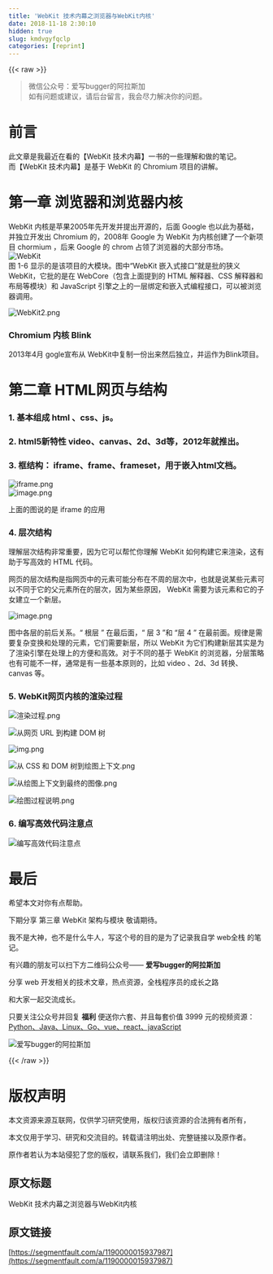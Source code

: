 ```yaml
---
title: 'WebKit 技术内幕之浏览器与WebKit内核' 
date: 2018-11-18 2:30:10
hidden: true
slug: kmdvgyfqclp
categories: [reprint]
---
```


{{< raw >}}
<blockquote>&#x5FAE;&#x4FE1;&#x516C;&#x4F17;&#x53F7;&#xFF1A;&#x7231;&#x5199;bugger&#x7684;&#x963F;&#x62C9;&#x65AF;&#x52A0;<br>&#x5982;&#x6709;&#x95EE;&#x9898;&#x6216;&#x5EFA;&#x8BAE;&#xFF0C;&#x8BF7;&#x540E;&#x53F0;&#x7559;&#x8A00;&#xFF0C;&#x6211;&#x4F1A;&#x5C3D;&#x529B;&#x89E3;&#x51B3;&#x4F60;&#x7684;&#x95EE;&#x9898;&#x3002;</blockquote><h1 id="articleHeader0">&#x524D;&#x8A00;</h1><p>&#x6B64;&#x6587;&#x7AE0;&#x662F;&#x6211;&#x6700;&#x8FD1;&#x5728;&#x770B;&#x7684;&#x3010;WebKit &#x6280;&#x672F;&#x5185;&#x5E55;&#x3011;&#x4E00;&#x4E66;&#x7684;&#x4E00;&#x4E9B;&#x7406;&#x89E3;&#x548C;&#x505A;&#x7684;&#x7B14;&#x8BB0;&#x3002;<br>&#x800C;&#x3010;WebKit &#x6280;&#x672F;&#x5185;&#x5E55;&#x3011;&#x662F;&#x57FA;&#x4E8E; WebKit &#x7684; Chromium &#x9879;&#x76EE;&#x7684;&#x8BB2;&#x89E3;&#x3002;</p><h1 id="articleHeader1">&#x7B2C;&#x4E00;&#x7AE0; &#x6D4F;&#x89C8;&#x5668;&#x548C;&#x6D4F;&#x89C8;&#x5668;&#x5185;&#x6838;</h1><p>WebKit &#x5185;&#x6838;&#x662F;&#x82F9;&#x679C;2005&#x5E74;&#x5148;&#x5F00;&#x53D1;&#x5E76;&#x63D0;&#x51FA;&#x5F00;&#x6E90;&#x7684;&#xFF0C;&#x540E;&#x9762; Google &#x4E5F;&#x4EE5;&#x6B64;&#x4E3A;&#x57FA;&#x7840;&#xFF0C;&#x5E76;&#x72EC;&#x7ACB;&#x5F00;&#x53D1;&#x51FA; Chromium &#x7684;&#xFF0C;2008&#x5E74; Google &#x4E3A; WebKit &#x4E3A;&#x5185;&#x6838;&#x521B;&#x5EFA;&#x4E86;&#x4E00;&#x4E2A;&#x65B0;&#x9879;&#x76EE; chormium &#xFF0C;&#x540E;&#x6765; Google &#x7684; chrom &#x5360;&#x9886;&#x4E86;&#x6D4F;&#x89C8;&#x5668;&#x7684;&#x5927;&#x90E8;&#x5206;&#x5E02;&#x573A;&#x3002;<br><span class="img-wrap"><img data-src="/img/remote/1460000015937990" src="https://static.alili.tech/img/remote/1460000015937990" alt="WebKit" title="WebKit" style="cursor:pointer;display:inline"></span><br>&#x56FE; 1-6 &#x663E;&#x793A;&#x7684;&#x662F;&#x8BE5;&#x9879;&#x76EE;&#x7684;&#x5927;&#x6A21;&#x5757;&#x3002;&#x56FE;&#x4E2D;&#x201C;WebKit &#x5D4C;&#x5165;&#x5F0F;&#x63A5;&#x53E3;&#x201D;&#x5C31;&#x662F;&#x6279;&#x7684;&#x72ED;&#x4E49; WebKit&#xFF0C;&#x5B83;&#x6279;&#x7684;&#x662F;&#x5728; WebCore&#xFF08;&#x5305;&#x542B;&#x4E0A;&#x9762;&#x63D0;&#x5230;&#x7684; HTML &#x89E3;&#x91CA;&#x5668;&#x3001;CSS &#x89E3;&#x91CA;&#x5668;&#x548C;&#x5E03;&#x5C40;&#x7B49;&#x6A21;&#x5757;&#xFF09;&#x548C; JavaScript &#x5F15;&#x64CE;&#x4E4B;&#x4E0A;&#x7684;&#x4E00;&#x5C42;&#x7ED1;&#x5B9A;&#x548C;&#x5D4C;&#x5165;&#x5F0F;&#x7F16;&#x7A0B;&#x63A5;&#x53E3;&#xFF0C;&#x53EF;&#x4EE5;&#x88AB;&#x6D4F;&#x89C8;&#x5668;&#x8C03;&#x7528;&#x3002;</p><p><span class="img-wrap"><img data-src="/img/remote/1460000015937991" src="https://static.alili.tech/img/remote/1460000015937991" alt="WebKit2.png" title="WebKit2.png" style="cursor:pointer;display:inline"></span></p><h3 id="articleHeader2">Chromium &#x5185;&#x6838; Blink</h3><p>2013&#x5E74;4&#x6708; gogle&#x5BA3;&#x5E03;&#x4ECE; WebKit&#x4E2D;&#x590D;&#x5236;&#x4E00;&#x4EFD;&#x51FA;&#x6765;&#x7136;&#x540E;&#x72EC;&#x7ACB;&#xFF0C;&#x5E76;&#x8FD0;&#x4F5C;&#x4E3A;Blink&#x9879;&#x76EE;&#x3002;</p><h1 id="articleHeader3">&#x7B2C;&#x4E8C;&#x7AE0; HTML&#x7F51;&#x9875;&#x4E0E;&#x7ED3;&#x6784;</h1><h3 id="articleHeader4">1. &#x57FA;&#x672C;&#x7EC4;&#x6210; html &#x3001;css&#x3001;js&#x3002;</h3><h3 id="articleHeader5">2. html5&#x65B0;&#x7279;&#x6027; video&#x3001;canvas&#x3001;2d&#x3001;3d&#x7B49;&#xFF0C;2012&#x5E74;&#x5C31;&#x63A8;&#x51FA;&#x3002;</h3><h3 id="articleHeader6">3. &#x6846;&#x7ED3;&#x6784;&#xFF1A; iframe&#x3001;frame&#x3001;frameset&#xFF0C;&#x7528;&#x4E8E;&#x5D4C;&#x5165;html&#x6587;&#x6863;&#x3002;</h3><p><span class="img-wrap"><img data-src="/img/remote/1460000015937992" src="https://static.alili.tech/img/remote/1460000015937992" alt="iframe.png" title="iframe.png" style="cursor:pointer;display:inline"></span><br><span class="img-wrap"><img data-src="/img/remote/1460000015937993" src="https://static.alili.tech/img/remote/1460000015937993" alt="image.png" title="image.png" style="cursor:pointer;display:inline"></span></p><p>&#x4E0A;&#x9762;&#x7684;&#x56FE;&#x8BF4;&#x7684;&#x662F; iframe &#x7684;&#x5E94;&#x7528;</p><h3 id="articleHeader7">4. &#x5C42;&#x6B21;&#x7ED3;&#x6784;</h3><p>&#x7406;&#x89E3;&#x5C42;&#x6B21;&#x7ED3;&#x6784;&#x975E;&#x5E38;&#x91CD;&#x8981;&#xFF0C;&#x56E0;&#x4E3A;&#x5B83;&#x53EF;&#x4EE5;&#x5E2E;&#x5FD9;&#x4F60;&#x7406;&#x89E3; WebKit &#x5982;&#x4F55;&#x6784;&#x5EFA;&#x5B83;&#x6765;&#x6E32;&#x67D3;&#xFF0C;&#x8FD9;&#x6709;&#x52A9;&#x4E8E;&#x5199;&#x9AD8;&#x6548;&#x7684; HTML &#x4EE3;&#x7801;&#x3002;</p><p>&#x7F51;&#x9875;&#x7684;&#x5C42;&#x6B21;&#x7ED3;&#x6784;&#x662F;&#x6307;&#x7F51;&#x9875;&#x4E2D;&#x7684;&#x5143;&#x7D20;&#x53EF;&#x80FD;&#x5206;&#x5E03;&#x5728;&#x4E0D;&#x5468;&#x7684;&#x5C42;&#x6B21;&#x4E2D;&#xFF0C;&#x4E5F;&#x5C31;&#x662F;&#x8BF4;&#x67D0;&#x4E9B;&#x5143;&#x7D20;&#x53EF;&#x4EE5;&#x4E0D;&#x540C;&#x4E8E;&#x5B83;&#x7684;&#x7236;&#x5143;&#x7D20;&#x6240;&#x5728;&#x7684;&#x5C42;&#x6B21;&#xFF0C;&#x56E0;&#x4E3A;&#x67D0;&#x4E9B;&#x539F;&#x56E0;&#xFF0C; WebKit &#x9700;&#x8981;&#x4E3A;&#x8BE5;&#x5143;&#x7D20;&#x548C;&#x5B83;&#x7684;&#x5B50;&#x5973;&#x5EFA;&#x7ACB;&#x4E00;&#x4E2A;&#x65B0;&#x5C42;&#x3002;</p><p><span class="img-wrap"><img data-src="/img/remote/1460000015937994" src="https://static.alili.tech/img/remote/1460000015937994" alt="image.png" title="image.png" style="cursor:pointer;display:inline"></span></p><p>&#x56FE;&#x4E2D;&#x5404;&#x5C42;&#x7684;&#x524D;&#x540E;&#x5173;&#x7CFB;&#x3002;&#x201C; &#x6839;&#x5C42; &#x201D; &#x5728;&#x6700;&#x540E;&#x9762;&#xFF0C;&#x201C; &#x5C42; 3 &#x201D;&#x548C; &#x201C;&#x5C42; 4 &#x201D; &#x5728;&#x6700;&#x524D;&#x9762;&#x3002;&#x89C4;&#x5F8B;&#x662F;&#x9700;&#x8981;&#x590D;&#x6742;&#x53D8;&#x6362;&#x548C;&#x5904;&#x7406;&#x7684;&#x5143;&#x7D20;&#xFF0C;&#x5B83;&#x4EEC;&#x9700;&#x8981;&#x65B0;&#x5C42;&#xFF0C;&#x6240;&#x4EE5; WebKit &#x4E3A;&#x5B83;&#x4EEC;&#x6784;&#x5EFA;&#x65B0;&#x5C42;&#x5176;&#x5B9E;&#x662F;&#x4E3A;&#x4E86;&#x6E32;&#x67D3;&#x5F15;&#x64CE;&#x5728;&#x5904;&#x7406;&#x4E0A;&#x7684;&#x65B9;&#x4FBF;&#x548C;&#x9AD8;&#x6548;&#x3002;&#x5BF9;&#x4E8E;&#x4E0D;&#x540C;&#x7684;&#x57FA;&#x4E8E; WebKit &#x7684;&#x6D4F;&#x89C8;&#x5668;&#xFF0C;&#x5206;&#x5C42;&#x7B56;&#x7565;&#x4E5F;&#x6709;&#x53EF;&#x80FD;&#x4E0D;&#x4E00;&#x6837;&#xFF0C;&#x901A;&#x5E38;&#x662F;&#x6709;&#x4E00;&#x4E9B;&#x57FA;&#x672C;&#x539F;&#x5219;&#x7684;&#xFF0C;&#x6BD4;&#x5982; video &#x3001;2d&#x3001;3d &#x8F6C;&#x6362;&#x3001;canvas &#x7B49;&#x3002;</p><h3 id="articleHeader8">5. WebKit&#x7F51;&#x9875;&#x5185;&#x6838;&#x7684;&#x6E32;&#x67D3;&#x8FC7;&#x7A0B;</h3><p><span class="img-wrap"><img data-src="/img/remote/1460000015937995" src="https://static.alili.tech/img/remote/1460000015937995" alt="&#x6E32;&#x67D3;&#x8FC7;&#x7A0B;.png" title="&#x6E32;&#x67D3;&#x8FC7;&#x7A0B;.png" style="cursor:pointer;display:inline"></span></p><p><span class="img-wrap"><img data-src="/img/remote/1460000015937996" src="https://static.alili.tech/img/remote/1460000015937996" alt="&#x4ECE;&#x7F51;&#x9875; URL &#x5230;&#x6784;&#x5EFA; DOM &#x6811; " title="&#x4ECE;&#x7F51;&#x9875; URL &#x5230;&#x6784;&#x5EFA; DOM &#x6811; " style="cursor:pointer;display:inline"></span></p><p><span class="img-wrap"><img data-src="/img/remote/1460000015937997" src="https://static.alili.tech/img/remote/1460000015937997" alt="img.png" title="img.png" style="cursor:pointer;display:inline"></span></p><p><span class="img-wrap"><img data-src="/img/remote/1460000015937998" src="https://static.alili.tech/img/remote/1460000015937998" alt="&#x4ECE; CSS &#x548C; DOM &#x6811;&#x5230;&#x7ED8;&#x56FE;&#x4E0A;&#x4E0B;&#x6587;.png" title="&#x4ECE; CSS &#x548C; DOM &#x6811;&#x5230;&#x7ED8;&#x56FE;&#x4E0A;&#x4E0B;&#x6587;.png" style="cursor:pointer;display:inline"></span></p><p><span class="img-wrap"><img data-src="/img/remote/1460000015937999" src="https://static.alili.tech/img/remote/1460000015937999" alt="&#x4ECE;&#x7ED8;&#x56FE;&#x4E0A;&#x4E0B;&#x6587;&#x5230;&#x6700;&#x7EC8;&#x7684;&#x56FE;&#x50CF;.png" title="&#x4ECE;&#x7ED8;&#x56FE;&#x4E0A;&#x4E0B;&#x6587;&#x5230;&#x6700;&#x7EC8;&#x7684;&#x56FE;&#x50CF;.png" style="cursor:pointer;display:inline"></span></p><p><span class="img-wrap"><img data-src="/img/remote/1460000015938000" src="https://static.alili.tech/img/remote/1460000015938000" alt="&#x7ED8;&#x56FE;&#x8FC7;&#x7A0B;&#x8BF4;&#x660E;.png" title="&#x7ED8;&#x56FE;&#x8FC7;&#x7A0B;&#x8BF4;&#x660E;.png" style="cursor:pointer"></span></p><h3 id="articleHeader9">6. &#x7F16;&#x5199;&#x9AD8;&#x6548;&#x4EE3;&#x7801;&#x6CE8;&#x610F;&#x70B9;</h3><p><span class="img-wrap"><img data-src="/img/remote/1460000015938001" src="https://static.alili.tech/img/remote/1460000015938001" alt="&#x7F16;&#x5199;&#x9AD8;&#x6548;&#x4EE3;&#x7801;&#x6CE8;&#x610F;&#x70B9;" title="&#x7F16;&#x5199;&#x9AD8;&#x6548;&#x4EE3;&#x7801;&#x6CE8;&#x610F;&#x70B9;" style="cursor:pointer;display:inline"></span></p><h1 id="articleHeader10">&#x6700;&#x540E;</h1><p>&#x5E0C;&#x671B;&#x672C;&#x6587;&#x5BF9;&#x4F60;&#x6709;&#x70B9;&#x5E2E;&#x52A9;&#x3002;</p><p>&#x4E0B;&#x671F;&#x5206;&#x4EAB; &#x7B2C;&#x4E09;&#x7AE0; WebKit &#x67B6;&#x6784;&#x4E0E;&#x6A21;&#x5757; &#x656C;&#x8BF7;&#x671F;&#x5F85;&#x3002;</p><p>&#x6211;&#x4E0D;&#x662F;&#x5927;&#x795E;&#xFF0C;&#x4E5F;&#x4E0D;&#x662F;&#x4EC0;&#x4E48;&#x725B;&#x4EBA;&#xFF0C;&#x5199;&#x8FD9;&#x4E2A;&#x53F7;&#x7684;&#x76EE;&#x7684;&#x662F;&#x4E3A;&#x4E86;&#x8BB0;&#x5F55;&#x6211;&#x81EA;&#x5B66; web&#x5168;&#x6808; &#x7684;&#x7B14;&#x8BB0;&#x3002;</p><p>&#x6709;&#x5174;&#x8DA3;&#x7684;&#x670B;&#x53CB;&#x53EF;&#x4EE5;&#x626B;&#x4E0B;&#x65B9;&#x4E8C;&#x7EF4;&#x7801;&#x516C;&#x4F17;&#x53F7;&#x2014;&#x2014; <strong>&#x7231;&#x5199;bugger&#x7684;&#x963F;&#x62C9;&#x65AF;&#x52A0;</strong></p><p>&#x5206;&#x4EAB; web &#x5F00;&#x53D1;&#x76F8;&#x5173;&#x7684;&#x6280;&#x672F;&#x6587;&#x7AE0;&#xFF0C;&#x70ED;&#x70B9;&#x8D44;&#x6E90;&#xFF0C;&#x5168;&#x6808;&#x7A0B;&#x5E8F;&#x5458;&#x7684;&#x6210;&#x957F;&#x4E4B;&#x8DEF;</p><p>&#x548C;&#x5927;&#x5BB6;&#x4E00;&#x8D77;&#x4EA4;&#x6D41;&#x6210;&#x957F;&#x3002;</p><p>&#x53EA;&#x8981;&#x5173;&#x6CE8;&#x516C;&#x4F17;&#x53F7;&#x5E76;&#x56DE;&#x590D; <strong>&#x798F;&#x5229;</strong> &#x4FBF;&#x9001;&#x4F60;&#x516D;&#x5957;&#x3001;&#x5E76;&#x4E14;&#x6BCF;&#x5957;&#x4EF7;&#x503C; 3999 &#x5143;&#x7684;&#x89C6;&#x9891;&#x8D44;&#x6E90;&#xFF1A; <a href="https://www.jianshu.com/p/5bce99731a13" rel="nofollow noreferrer" target="_blank">Python&#x3001;Java&#x3001;Linux&#x3001;Go&#x3001;vue&#x3001;react&#x3001;javaScript</a></p><p><span class="img-wrap"><img data-src="/img/remote/1460000015798690" src="https://static.alili.tech/img/remote/1460000015798690" alt="&#x7231;&#x5199;bugger&#x7684;&#x963F;&#x62C9;&#x65AF;&#x52A0;" title="&#x7231;&#x5199;bugger&#x7684;&#x963F;&#x62C9;&#x65AF;&#x52A0;" style="cursor:pointer;display:inline"></span></p>
{{< /raw >}}

# 版权声明
本文资源来源互联网，仅供学习研究使用，版权归该资源的合法拥有者所有，

本文仅用于学习、研究和交流目的。转载请注明出处、完整链接以及原作者。

原作者若认为本站侵犯了您的版权，请联系我们，我们会立即删除！

## 原文标题
WebKit 技术内幕之浏览器与WebKit内核

## 原文链接
[https://segmentfault.com/a/1190000015937987](https://segmentfault.com/a/1190000015937987)

